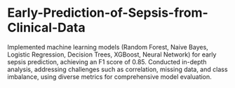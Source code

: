 # Early-Prediction-of-Sepsis-from-Clinical-Data
Implemented machine learning models (Random Forest, Naive Bayes, Logistic Regression, Decision Trees, XGBoost, Neural Network) for early sepsis prediction, achieving an F1 score of 0.85.
Conducted in-depth analysis, addressing challenges such as correlation, missing data, and class imbalance, using diverse metrics for comprehensive model evaluation.
